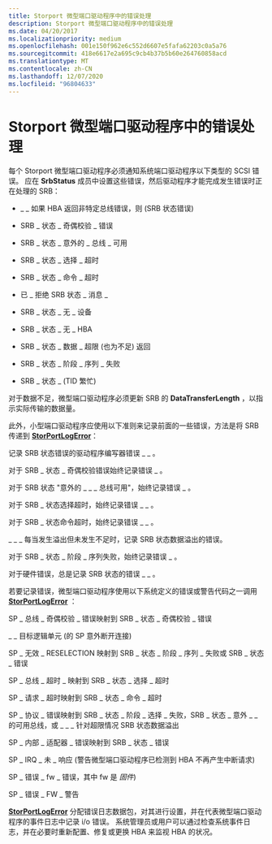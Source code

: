 ```yaml
---
title: Storport 微型端口驱动程序中的错误处理
description: Storport 微型端口驱动程序中的错误处理
ms.date: 04/20/2017
ms.localizationpriority: medium
ms.openlocfilehash: 001e150f962e6c552d6607e5fafa62203c0a5a76
ms.sourcegitcommit: 418e6617e2a695c9cb4b37b5b60e264760858acd
ms.translationtype: MT
ms.contentlocale: zh-CN
ms.lasthandoff: 12/07/2020
ms.locfileid: "96804633"
---
```

# <a name="error-handling-in-storport-miniport-drivers"></a>Storport 微型端口驱动程序中的错误处理


每个 Storport 微型端口驱动程序必须通知系统端口驱动程序以下类型的 SCSI 错误。 应在 **SrbStatus** 成员中设置这些错误，然后驱动程序才能完成发生错误时正在处理的 SRB：

-   \_ \_ 如果 HBA 返回非特定总线错误，则 (SRB 状态错误) 

-   SRB \_ 状态 \_ 奇偶校验 \_ 错误

-   SRB \_ 状态 \_ 意外的 \_ 总线 \_ 可用

-   SRB \_ 状态 \_ 选择 \_ 超时

-   SRB \_ 状态 \_ 命令 \_ 超时

-   已 \_ 拒绝 SRB 状态 \_ 消息 \_

-   SRB \_ 状态 \_ 无 \_ 设备

-   SRB \_ 状态 \_ 无 \_ HBA

-   SRB \_ 状态 \_ 数据 \_ 超限 (也为不足) 返回

-   SRB \_ 状态 \_ 阶段 \_ 序列 \_ 失败

-   SRB \_ 状态 \_ (TID 繁忙) 

对于数据不足，微型端口驱动程序必须更新 SRB 的 **DataTransferLength** ，以指示实际传输的数据量。

此外，小型端口驱动程序应使用以下准则来记录前面的一些错误，方法是将 SRB 传递到 [**StorPortLogError**](/windows-hardware/drivers/ddi/storport/nf-storport-storportlogerror)：

记录 SRB 状态错误的驱动程序编写器错误 \_ \_ 。

对于 SRB \_ 状态 \_ 奇偶校验错误始终记录错误 \_ 。

对于 SRB 状态 "意外的 \_ \_ \_ 总线可用"，始终记录错误 \_ 。

对于 SRB \_ 状态选择超时，始终记录错误 \_ \_ 。

对于 SRB \_ 状态命令超时，始终记录错误 \_ \_ 。

\_ \_ \_ 每当发生溢出但未发生不足时，记录 SRB 状态数据溢出的错误。

对于 SRB \_ 状态 \_ 阶段 \_ 序列失败，始终记录错误 \_ 。

对于硬件错误，总是记录 SRB 状态的错误 \_ \_ 。

若要记录错误，微型端口驱动程序使用以下系统定义的错误或警告代码之一调用 [**StorPortLogError**](/windows-hardware/drivers/ddi/storport/nf-storport-storportlogerror) ：

SP \_ 总线 \_ 奇偶校验 \_ 错误映射到 SRB \_ 状态 \_ 奇偶校验 \_ 错误

\_ \_ 目标逻辑单元 (的 SP 意外断开连接) 

SP \_ 无效 \_ RESELECTION 映射到 SRB \_ 状态 \_ 阶段 \_ 序列 \_ 失败或 SRB \_ 状态 \_ 错误

SP \_ 总线 \_ 超时 \_ 映射到 SRB \_ 状态 \_ 选择 \_ 超时

SP \_ 请求 \_ 超时映射到 SRB \_ 状态 \_ 命令 \_ 超时

SP \_ 协议 \_ 错误映射到 SRB \_ 状态 \_ 阶段 \_ 选择 \_ 失败，SRB \_ 状态 \_ 意外 \_ \_ 的可用总线，或 \_ \_ \_ 针对超限情况 SRB 状态数据溢出

SP \_ 内部 \_ 适配器 \_ 错误映射到 SRB \_ 状态 \_ 错误

SP \_ IRQ \_ 未 \_ 响应 (警告微型端口驱动程序已检测到 HBA 不再产生中断请求) 

SP \_ 错误 \_ fw \_ 错误，其中 fw 是 *固件*) 

SP \_ 错误 \_ FW \_ 警告

[**StorPortLogError**](/windows-hardware/drivers/ddi/storport/nf-storport-storportlogerror) 分配错误日志数据包，对其进行设置，并在代表微型端口驱动程序的事件日志中记录 i/o 错误。 系统管理员或用户可以通过检查系统事件日志，并在必要时重新配置、修复或更换 HBA 来监视 HBA 的状况。

 

